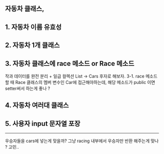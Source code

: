 자동차 클래스, 
----
## 1. 자동차 이름 유효성

## 2. 자동차 1개 클래스

## 3. 자동차 클래스에 race 메소드 or Race 메소드
작과 데이터를 완전 분리 + 일급 컬렉션 List<car> -> Cars
후자로 해보자.
3-1. race 메소드 할 때 Race 클래스의 멤버 변수인 Car에 접근해야하는데,
해당 메소드가 public 이면 setter써서 하는게 좋나 ?

## 4. 자동차 여러대 클래스

## 5. 사용자 input 문자열 포장

------------------
우승자들을 cars에 넣는게 맞을까?
그냥 racing 내부에서 우승자만 반환 해주는게 맞나 ?
고민..